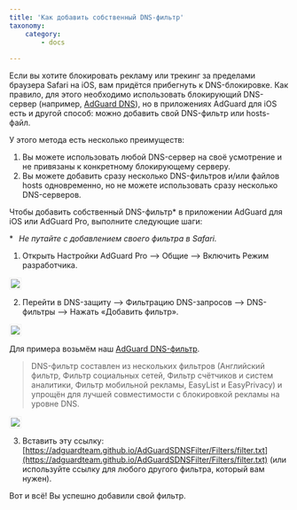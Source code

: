 ```yaml
---
title: 'Как добавить собственный DNS-фильтр'
taxonomy:
    category:
        - docs
   
---
```


Если вы хотите блокировать рекламу или трекинг за пределами браузера Safari на iOS, вам придётся прибегнуть к DNS-блокировке. Как правило, для этого необходимо использовать блокирующий DNS-сервер (например, [AdGuard DNS](https://adguard.com/ru/adguard-dns/overview.html)), но в приложениях AdGuard для iOS есть и другой способ: можно добавить свой DNS-фильтр или hosts-файл.

У этого метода есть несколько преимуществ:
1) Вы можете использовать любой DNS-сервер на своё усмотрение и не привязаны к конкретному блокирующему серверу.
2) Вы можете добавить сразу несколько DNS-фильтров и/или файлов hosts одновременно, но не можете использовать сразу несколько DNS-серверов.

Чтобы добавить собственный DNS-фильтр* в приложении AdGuard для iOS или AdGuard Pro, выполните следующие шаги:

**⠀Не путайте с добавлением своего фильтра в Safari.*

1. Открыть Настройки AdGuard Pro —> Общие —> Включить Режим разработчика.
<img src="https://cdn.adguard.com/public/Adguard/Release_notes/iOS/v4.0/advanced_mode_ru.jpg" style="border: 1px solid #efefef; max-height: 700px; max-width: 350px; padding: 2px;">

2. Перейти в DNS-защиту —> Фильтрацию DNS-запросов —> DNS-фильтры —> Нажать «Добавить фильтр».
<img src="https://cdn.adguard.com/public/Adguard/Release_notes/iOS/v4.0/Pro/dns_filters_ru.png" style="border: 1px solid #efefef; max-height: 700px; max-width: 350px; padding: 2px;">

Для примера возьмём наш [AdGuard DNS-фильтр](https://kb.adguard.com/ru/general/adguard-ad-filters#domains).

> DNS-фильтр составлен из нескольких фильтров (Английский фильтр, Фильтр социальных сетей, Фильтр счётчиков и систем аналитики, Фильтр мобильной рекламы, EasyList и EasyPrivacy) и упрощён для лучшей совместимости с блокировкой рекламы на уровне DNS.

<img src="https://cdn.adguard.com/public/Adguard/Release_notes/iOS/v4.0/Pro/new_dns_filter_ru.png" style="border: 1px solid #efefef; max-height: 700px; max-width: 350px; padding: 2px;">

3. Вставить эту ссылку: [https://adguardteam.github.io/AdGuardSDNSFilter/Filters/filter.txt](https://adguardteam.github.io/AdGuardSDNSFilter/Filters/filter.txt) (или используйте ссылку для любого другого фильтра, который вам нужен).

Вот и всё! Вы успешно добавили свой фильтр.